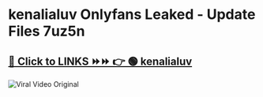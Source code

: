 
 # kenalialuv Onlyfans Leaked - Update Files 7uz5n

## <h2><a href="https://clipsfans.com/kenalialuv&ref=git">🔗 Click to LINKS ⏩⏩ 👉 🟢 kenalialuv </a></h2>

<a href="https://clipsfans.com/kenalialuv&ref=git" rel="nofollow" data-target="animated-image.originalLink"><img src="https://i.ibb.co.com/xMMVF88/686577567.gif" alt="Viral Video Original" style="max-width: 100%; display: inline-block;" data-target="animated-image.originalImage"></a>

